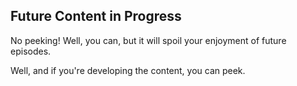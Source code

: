 ## Future Content in Progress

No peeking! Well, you can, but it will spoil your enjoyment of future episodes.

Well, and if you're developing the content, you can peek.

